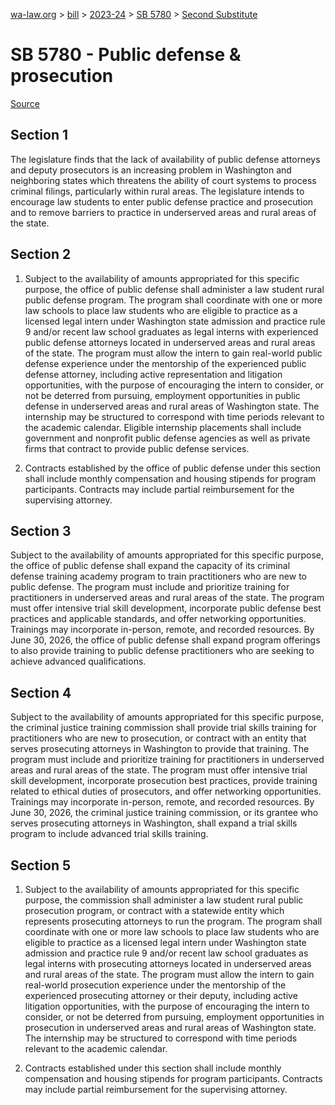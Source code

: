 [wa-law.org](/) > [bill](/bill/) > [2023-24](/bill/2023-24/) > [SB 5780](/bill/2023-24/sb/5780/) > [Second Substitute](/bill/2023-24/sb/5780/S2/)

# SB 5780 - Public defense & prosecution

[Source](http://lawfilesext.leg.wa.gov/biennium/2023-24/Pdf/Bills/Senate%20Bills/5780-S2.pdf)

## Section 1
The legislature finds that the lack of availability of public defense attorneys and deputy prosecutors is an increasing problem in Washington and neighboring states which threatens the ability of court systems to process criminal filings, particularly within rural areas. The legislature intends to encourage law students to enter public defense practice and prosecution and to remove barriers to practice in underserved areas and rural areas of the state.

## Section 2
1. Subject to the availability of amounts appropriated for this specific purpose, the office of public defense shall administer a law student rural public defense program. The program shall coordinate with one or more law schools to place law students who are eligible to practice as a licensed legal intern under Washington state admission and practice rule 9 and/or recent law school graduates as legal interns with experienced public defense attorneys located in underserved areas and rural areas of the state. The program must allow the intern to gain real-world public defense experience under the mentorship of the experienced public defense attorney, including active representation and litigation opportunities, with the purpose of encouraging the intern to consider, or not be deterred from pursuing, employment opportunities in public defense in underserved areas and rural areas of Washington state. The internship may be structured to correspond with time periods relevant to the academic calendar. Eligible internship placements shall include government and nonprofit public defense agencies as well as private firms that contract to provide public defense services.

2. Contracts established by the office of public defense under this section shall include monthly compensation and housing stipends for program participants. Contracts may include partial reimbursement for the supervising attorney.

## Section 3
Subject to the availability of amounts appropriated for this specific purpose, the office of public defense shall expand the capacity of its criminal defense training academy program to train practitioners who are new to public defense. The program must include and prioritize training for practitioners in underserved areas and rural areas of the state. The program must offer intensive trial skill development, incorporate public defense best practices and applicable standards, and offer networking opportunities. Trainings may incorporate in-person, remote, and recorded resources. By June 30, 2026, the office of public defense shall expand program offerings to also provide training to public defense practitioners who are seeking to achieve advanced qualifications.

## Section 4
Subject to the availability of amounts appropriated for this specific purpose, the criminal justice training commission shall provide trial skills training for practitioners who are new to prosecution, or contract with an entity that serves prosecuting attorneys in Washington to provide that training. The program must include and prioritize training for practitioners in underserved areas and rural areas of the state. The program must offer intensive trial skill development, incorporate prosecution best practices, provide training related to ethical duties of prosecutors, and offer networking opportunities. Trainings may incorporate in-person, remote, and recorded resources. By June 30, 2026, the criminal justice training commission, or its grantee who serves prosecuting attorneys in Washington, shall expand a trial skills program to include advanced trial skills training.

## Section 5
1. Subject to the availability of amounts appropriated for this specific purpose, the commission shall administer a law student rural public prosecution program, or contract with a statewide entity which represents prosecuting attorneys to run the program. The program shall coordinate with one or more law schools to place law students who are eligible to practice as a licensed legal intern under Washington state admission and practice rule 9 and/or recent law school graduates as legal interns with prosecuting attorneys located in underserved areas and rural areas of the state. The program must allow the intern to gain real-world prosecution experience under the mentorship of the experienced prosecuting attorney or their deputy, including active litigation opportunities, with the purpose of encouraging the intern to consider, or not be deterred from pursuing, employment opportunities in prosecution in underserved areas and rural areas of Washington state. The internship may be structured to correspond with time periods relevant to the academic calendar.

2. Contracts established under this section shall include monthly compensation and housing stipends for program participants. Contracts may include partial reimbursement for the supervising attorney.
